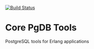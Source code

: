 [![Build Status](https://ci.miranetworks.net:1443/buildStatus/icon?job=core_pgdb_tools)](https://ci.miranetworks.net:1443/job/core_pgdb_tools/)

Core PgDB Tools
===============

PostgreSQL tools for Erlang applications

